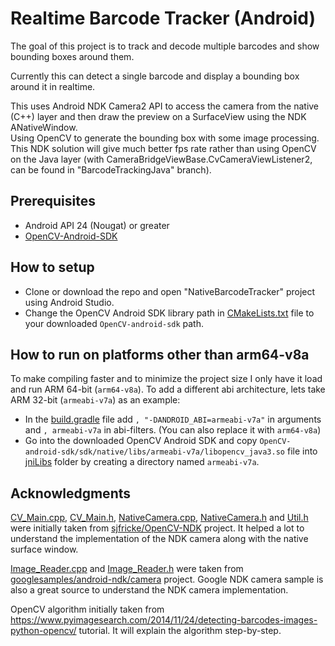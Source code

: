 # Realtime Barcode Tracker (Android)
The goal of this project is to track and decode multiple barcodes and show bounding boxes around them.

Currently this can detect a single barcode and display a bounding box around it in realtime.  

This uses Android NDK Camera2 API to access the camera from the native (C++) layer and then draw the preview on a SurfaceView using the NDK ANativeWindow.  
Using OpenCV to generate the bounding box with some image processing.  
This NDK solution will give much better fps rate rather than using OpenCV on the Java layer (with CameraBridgeViewBase.CvCameraViewListener2, can be found in "BarcodeTrackingJava" branch).

## Prerequisites

- Android API 24 (Nougat) or greater
- [OpenCV-Android-SDK](https://sourceforge.net/projects/opencvlibrary/files/opencv-android/)

## How to setup

- Clone or download the repo and open "NativeBarcodeTracker" project using Android Studio.
- Change the OpenCV Android SDK library path in [CMakeLists.txt](NativeBarcodeTracker/app/src/main/cpp/CMakeLists.txt#L4) file to your downloaded `OpenCV-android-sdk` path.

## How to run on platforms other than arm64-v8a

To make compiling faster and to minimize the project size I only have it load and run ARM 64-bit (`arm64-v8a`). To add a different abi architecture, lets take ARM 32-bit (`armeabi-v7a`) as an example:

- In the [build.gradle](NativeBarcodeTracker/app/build.gradle#L16#L19) file add `, "-DANDROID_ABI=armeabi-v7a"` in arguments and `, armeabi-v7a` in abi-filters. (You can also replace it with `arm64-v8a`)
- Go into the downloaded OpenCV Android SDK and copy `OpenCV-android-sdk/sdk/native/libs/armeabi-v7a/libopencv_java3.so` file into [jniLibs](NativeBarcodeTracker/app/src/main/jniLibs) folder by creating a directory named `armeabi-v7a`.

## Acknowledgments

[CV_Main.cpp](NativeBarcodeTracker/app/src/main/cpp/CV_Main.cpp), [CV_Main.h](NativeBarcodeTracker/app/src/main/cpp/CV_Main.h), [NativeCamera.cpp](NativeBarcodeTracker/app/src/main/cpp/NativeCamera.cpp), [NativeCamera.h](NativeBarcodeTracker/app/src/main/cpp/NativeCamera.h) and [Util.h](NativeBarcodeTracker/app/src/main/cpp/Util.h) were initially taken from [sjfricke/OpenCV-NDK](https://github.com/sjfricke/OpenCV-NDK) project. It helped a lot to understand the implementation of the NDK camera along with the native surface window.  

[Image_Reader.cpp](NativeBarcodeTracker/app/src/main/cpp/Image_Reader.cpp) and [Image_Reader.h](NativeBarcodeTracker/app/src/main/cpp/Image_Reader.h) were taken from [googlesamples/android-ndk/camera](https://github.com/googlesamples/android-ndk/tree/master/camera) project. Google NDK camera sample is also a great source to understand the NDK camera implementation.  

OpenCV algorithm initially taken from https://www.pyimagesearch.com/2014/11/24/detecting-barcodes-images-python-opencv/ tutorial. It will explain the algorithm step-by-step.

